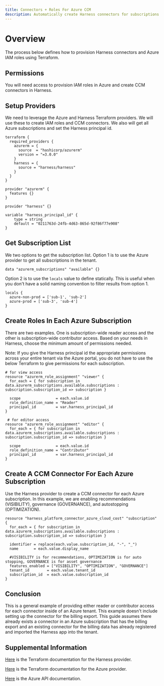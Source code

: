 ```yaml
---
title: Connectors + Roles For Azure CCM
description: Automatically create Harness connectors for subscriptions and IAM roles in each Azure subscription
---
```


# Overview

The process below defines how to provision Harness connectors and Azure IAM roles using Terraform.

## Permissions

You will need access to provision IAM roles in Azure and create CCM connectors in Harness.

## Setup Providers

We need to leverage the Azure and Harness Terraform providers. We will use these to create IAM roles and CCM connectors. We also will get all Azure subscriptions and set the Harness principal id.

```
terraform {
  required_providers {
    azurerm = {
      source  = "hashicorp/azurerm"
      version = "=3.0.0"
    }
    harness = {
      source = "harness/harness"
    }
  }
}

provider "azurerm" {
  features {}
}

provider "harness" {}

variable "harness_principal_id" {
    type = string
    default = "0211763d-24fb-4d63-865d-92f86f77e908"
}
```

## Get Subscription List

We two options to get the subscription list.  Option 1 is to use the Azure provider to get all subscriptions in the tenant.

```
data "azurerm_subscriptions" "available" {}
```

Option 2 is to use the `locals` value to define statically.  This is useful when you don't have a solid naming convention to filter results from option 1.

```
locals {
  azure-non-prod = ['sub-1', 'sub-2']
  azure-prod = ['sub-3', 'sub-4']
}
```

## Create Roles In Each Azure Subscription

There are two examples. One is subscription-wide reader access and the other is subscription-wide contributor access. Based on your needs in Harness, choose the minimum amount of permissions needed.

Note:  If you give the Harness principal id the appropriate permissions across your entire tenant via the Azure portal, you do not have to use the below Terraform to give permissions for each subscription.

```
# for view access
resource "azurerm_role_assignment" "viewer" {
  for_each = { for subscription in data.azurerm_subscriptions.available.subscriptions : subscription.subscription_id => subscription }
  
  scope                = each.value.id
  role_definition_name = "Reader"
  principal_id         = var.harness_principal_id
}
  
 # for editor access
resource "azurerm_role_assignment" "editor" {
  for_each = { for subscription in data.azurerm_subscriptions.available.subscriptions : subscription.subscription_id => subscription }
  
  scope                = each.value.id
  role_definition_name = "Contributor"
  principal_id         = var.harness_principal_id
}
```

## Create A CCM Connector For Each Azure Subscription

Use the Harness provider to create a CCM connector for each Azure subscription. In this example, we are enabling recommendations (VISIBILITY), governance (GOVERNANCE), and autostopping (OPTIMIZATION).

```
resource "harness_platform_connector_azure_cloud_cost" "subscription" {
  for_each = { for subscription in data.azurerm_subscriptions.available.subscriptions : subscription.subscription_id => subscription }

  identifier = replace(each.value.subscription_id, "-", "_")
  name       = each.value.display_name
  
  #VISIBILITY is for recommendations, OPTIMIZATION is for auto stopping, GOVERNANCE is for asset governance
  features_enabled = ["VISIBILITY", "OPTIMIZATION", "GOVERNANCE"]
  tenant_id        = each.value.tenant_id
  subscription_id  = each.value.subscription_id
}
```

## Conclusion

This is a general example of providing either reader or contributor access for each connector inside of an Azure tenant. This example doesn't include setting up the connector for the billing export. This guide assumes there already exists a connector in an Azure subscription that has the billing export and an existing connector for the billing data has already registered and imported the Harness app into the tenant.

## Supplemental Information

[Here](https://registry.terraform.io/providers/harness/harness/latest/docs) is the Terraform documentation for the Harness provider.

[Here](https://registry.terraform.io/providers/hashicorp/azurerm/latest/docs) is the Terraform documentation for the Azure provider.

[Here](https://learn.microsoft.com/en-us/rest/api/azure/) is the Azure API documentation.
